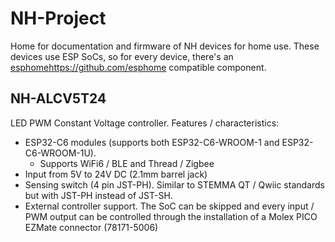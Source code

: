# NH-Project
Home for documentation and firmware of NH devices for home use. These devices use ESP SoCs, so for every device, there's an [esphome](https://github.com/esphome)https://github.com/esphome compatible component.

## NH-ALCV5T24
LED PWM Constant Voltage controller. Features / characteristics:
- ESP32-C6 modules (supports both ESP32-C6-WROOM-1 and ESP32-C6-WROOM-1U).
  - Supports WiFi6 / BLE and Thread / Zigbee
- Input from 5V to 24V DC (2.1mm barrel jack)
- Sensing switch (4 pin JST-PH). Similar to STEMMA QT / Qwiic standards but with JST-PH instead of JST-SH.
- External controller support. The SoC can be skipped and every input / PWM output can be controlled through the installation of a Molex PICO EZMate connector (78171-5006)

